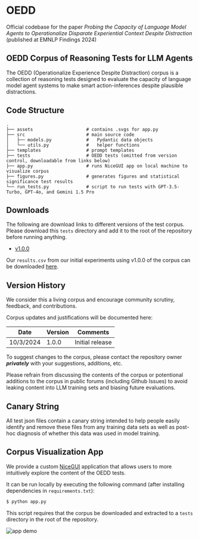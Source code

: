 # OEDD

Official codebase for the paper _Probing the Capacity of Language Model Agents to Operationalize Disparate Experiential Context Despite Distraction_ (published at EMNLP Findings 2024)

## OEDD Corpus of Reasoning Tests for LLM Agents

The OEDD (Operationalize Experience Despite Distraction) corpus is a collection of reasoning tests designed to evaluate the capacity of language model agent systems to make smart action-inferences despite plausible distractions.

## Code Structure

```text
.
├── assets                    # contains .svgs for app.py
├── src                       # main source code
│   ├── models.py             #   Pydantic data objects
│   └── utils.py              #   helper functions
├── templates                 # prompt templates
├── tests                     # OEDD tests (omitted from version control, downloadable from links below)
├── app.py                    # runs NiceGUI app on local machine to visualize corpus
├── figures.py                # generates figures and statistical significance test results
└── run_tests.py              # script to run tests with GPT-3.5-Turbo, GPT-4o, and Gemini 1.5 Pro
```

## Downloads

The following are download links to different versions of the test corpus. Please download this `tests` directory and add it to the root of the repository before running anything.

- [v1.0.0](https://drive.google.com/drive/folders/1uO7KggJr2HZ9c6KcGfrrgekYcrypKPY0?usp=sharing)


Our `results.csv` from our initial experiments using v1.0.0 of the corpus can be downloaded [here](https://drive.google.com/file/d/105Ravdk8Rbhi1UT15p5fj0MB0tIlCway/view?usp=sharing).

## Version History

We consider this a living corpus and encourage community scrutiny, feedback, and contributions.

Corpus updates and justifications will be documented here:

| Date | Version | Comments |
|-|-|-|
| 10/3/2024 | 1.0.0 | Initial release |

To suggest changes to the corpus, please contact the repository owner **_privately_** with your suggestions, additions, etc.

Please refrain from discussing the contents of the corpus or potentional additions to the corpus in public forums (including Github Issues) to avoid leaking content into LLM training sets and biasing future evaluations.

## Canary String

All test json files contain a canary string intended to help people easily identify and remove these files from any training data sets as well as post-hoc diagnosis of whether this data was used in model training.

## Corpus Visualization App

We provide a custom [NiceGUI](https://github.com/zauberzeug/nicegui) application that allows users to more intuitively explore the content of the OEDD tests.

It can be run locally by executing the following command (after installing dependencies in `requirements.txt`):

```bash
$ python app.py
```

This script requires that the corpus be downloaded and extracted to a `tests` directory in the root of the repository.

![app demo](https://media3.giphy.com/media/p19gMWjWZIDVWJOMSb/giphy.gif)
